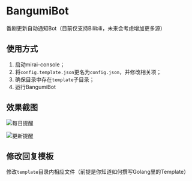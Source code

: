 # BangumiBot

番剧更新自动通知Bot（目前仅支持Bilibili，未来会考虑增加更多源）

## 使用方式

1. 启动mirai-console；
2. 将`config.template.json`更名为`config.json`，并修改相关项；
3. 确保目录中存在`template`子目录；
4. 运行BangumiBot

## 效果截图

![每日提醒](https://raw.githubusercontent.com/ssttkkl/BangumiBot/master/img/1.png)

![更新提醒](https://raw.githubusercontent.com/ssttkkl/BangumiBot/master/img/2.png)

## 修改回复模板

修改`template`目录内相应文件（前提是你知道如何撰写Golang里的Template）
